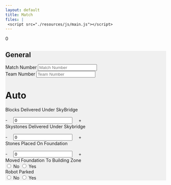 ```yaml
---
layout: default
title: Match
files: |
 <script src="./resources/js/main.js"></script>
---
```

<div id='spinner'></div>
<div id='status'>0</div>
<div id='page' class="container-fluid" style="background-color: #f0f0f0; margin-bottom: 15px">
	<form>
		<div class="row">
			<div class="col-md">
				<h2>General</h2>
			</div>
		</div>
        <div class="row">
			<div class="col-md">
				<label class="mr-sm-2" for="matchNumber">Match Number</label>
				<input id="matchNumber" maxlength="3" onkeypress='return event.charCode >= 48 && event.charCode <= 57' autocomplete="off"
				 type="tel" class="form-control" placeholder="Match Number">
			</div>
			<div class="col-md">
				<label class="mr-sm-2" for="teamNumber">Team Number</label>
				<input id="teamNumber" maxlength="5" onkeypress='return event.charCode >= 48 && event.charCode <= 57' autocomplete="off"
				 type="tel" class="form-control" placeholder="Team Number">
			</div>
		</div>
        <div class="row">
            <div class="col">
                <h1>Auto</h1>
            </div>
        </div>
        <div class="row">
            <div class="col-lg col-md-3 col-sm-4 col-6">
				<div class="row">
					<div class="col-md">
						<label style="margin-bottom: 0px" for="autoBlocks">Blocks Delivered Under SkyBridge</label>
					</div>
				</div>
				<div class="row" style="margin-top:15px">
					<div class="col-md input-group">
						<a onclick="modifyBlockQuant(-1)" class="btn btn-danger btn-lg" style="width: 50px; height: 50px; margin-right: 15px;" role="button">-</a>
						<input id="autoBlocks" maxlength="1" onkeypress='return event.charCode >= 48 && event.charCode <= 57' autocomplete="off"
						 type="tel" class="form-control" value="0">
						<a onclick="modifyBlockQuant(1)" class="btn btn-success btn-lg" style="width: 50px; height: 50px; margin-left: 15px;" role="button">+</a>
					</div>
				</div>
			</div>
            <div class="col-lg col-md-3 col-sm-4 col-6">
				<div class="row">
					<div class="col-md">
						<label style="margin-bottom: 0px" for="autoSkystones">Skystones Delivered Under Skybridge</label>
					</div>
				</div>
				<div class="row" style="margin-top:15px">
					<div class="col-md input-group">
						<a onclick="modifySkystoneQuant(-1)" class="btn btn-danger btn-lg" style="width: 50px; height: 50px; margin-right: 15px;" role="button">-</a>
						<input id="autoSkystones" maxlength="1" onkeypress='return event.charCode >= 48 && event.charCode <= 57' autocomplete="off"
						 type="tel" class="form-control" value="0">
						<a onclick="modifySkystoneQuant(1)" class="btn btn-success btn-lg" style="width: 50px; height: 50px; margin-left: 15px;" role="button">+</a>
					</div>
				</div>
            </div>
            <div class="col-lg col-md-3 col-sm-4 col-6">
				<div class="row">
					<div class="col-md">
						<label style="margin-bottom: 0px" for="autoPlace">Stones Placed On Foundation</label>
					</div>
				</div>
				<div class="row" style="margin-top:15px">
					<div class="col-md input-group">
						<a onclick="modifyPlaceQuant(-1)" class="btn btn-danger btn-lg" style="width: 50px; height: 50px; margin-right: 15px;" role="button">-</a>
						<input id="autoPlace" maxlength="1" onkeypress='return event.charCode >= 48 && event.charCode <= 57' autocomplete="off"
						 type="tel" class="form-control" value="0">
						<a onclick="modifyPlaceQuant(1)" class="btn btn-success btn-lg" style="width: 50px; height: 50px; margin-left: 15px;" role="button">+</a>
					</div>
				</div>
            </div>
        </div>
        <div class="row">
            <div class="col">
				<label class="mr-sm-2" style="display: block" for="autoSingular">Moved Foundation To Building Zone</label>
				<div id="autoSingular" class="btn-group btn-group-toggle" data-toggle="buttons">
					<label id="autoScaleNo" class="btn btn-secondary">
						<input type="radio" value="0" name="autoScale" id="autoScaleNo" autocomplete="off"> No
					</label>
					<label id="autoScaleYes" class="btn btn-secondary">
						<input type="radio" value="1" name="autoScale" id="autoScaleYes" autocomplete="off"> Yes
					</label>
				</div>
			</div>
            <div class="col">
				<label class="mr-sm-2" style="display: block" for="autoSingular">Robot Parked</label>
				<div id="autoSingular" class="btn-group btn-group-toggle" data-toggle="buttons">
					<label id="autoScaleNo" class="btn btn-secondary">
						<input type="radio" value="0" name="autoScale" id="autoScaleNo" autocomplete="off"> No
					</label>
					<label id="autoScaleYes" class="btn btn-secondary">
						<input type="radio" value="1" name="autoScale" id="autoScaleYes" autocomplete="off"> Yes
					</label>
				</div>
			</div>
        </div>
        </form>
        </div>